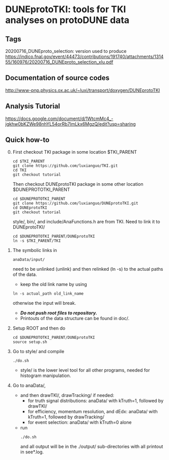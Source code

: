 # DUNEprotoTKI: tools for TKI analyses on protoDUNE data
  ## Tags
  20200716_DUNEproto_selection: version used to produce                       https://indico.fnal.gov/event/44473/contributions/191740/attachments/131455/160976/20200716_DUNEproto_selection_xlu.pdf 
  
  ## Documentation of source codes 
   http://www-pnp.physics.ox.ac.uk/~luxi/transport/doxygen/DUNEprotoTKI

  ## Analysis Tutorial
   https://docs.google.com/document/d/1WtcmMc4_-jgkhw0bKZWe98nhYL54orRb7lmLkx6MgzQ/edit?usp=sharing
  
  ## Quick how-to
0. First checkout TKI package in some location $TKI_PARENT
   ```
   cd $TKI_PARENT
   git clone https://github.com/luxianguo/TKI.git
   cd TKI
   git checkout tutorial
   ```
   Then checkout DUNEprotoTKI package in some other location $DUNEPROTOTKI_PARENT
   ```
   cd $DUNEPROTOTKI_PARENT
   git clone https://github.com/luxianguo/DUNEprotoTKI.git
   cd DUNEprotoTKI
   git checkout tutorial
   ```
   style/, bin/, and include/AnaFunctions.h are from TKI. Need to link it to DUNEprotoTKI/
   ```
   cd $DUNEPROTOTKI_PARENT/DUNEprotoTKI
   ln -s $TKI_PARENT/TKI
   ```
1. The symbolic links in 
   ```
   anaData/input/
   ```
   need to be unlinked (unlink) and then relinked (ln -s) to the actual paths of the data. 
   - keep the old link name by using 
   ```
   ln -s actual_path old_link_name
   ```
   otherwise the input will break.
   - ***Do not push root files to repository.***
   - Printouts of the data structure can be found in doc/.

2. Setup ROOT and then do
   ```
   cd $DUNEPROTOTKI_PARENT/DUNEprotoTKI
   source setup.sh
   ```

3. Go to style/ and compile 
   ```
   ./do.sh
   ```
   - style/ is the lower level tool for all other programs, needed for histogram manipulation.

4. Go to anaData/,
   - and then drawTKI/, drawTracking/ if needed:
     - for truth signal distributions: anaData/ with kTruth=1, followed by drawTKI/
     - for efficiency, momentum resolution, and dEdx: anaData/ with kTruth=1, followed by drawTracking/
     - for event selection: anaData/ with kTruth=0 alone
   - run
     ```
     ./do.sh
     ```
     and all output will be in the ./output/ sub-directories with all printout in see*.log.





